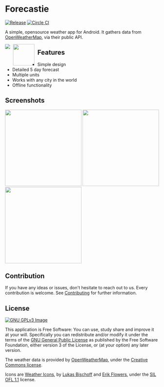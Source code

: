# Forecastie

[![Release](https://img.shields.io/github/release/martykan/forecastie.png)](https://github.com/martykan/forecastie/releases)
[![Circle CI](https://circleci.com/gh/martykan/forecastie/tree/master.png)](https://circleci.com/gh/martykan/forecastie/tree/master)

A simple, opensource weather app for Android. It gathers data from [OpenWeatherMap](https://openweathermap.org/), via their public API.

[<img src="https://upload.wikimedia.org/wikipedia/commons/thumb/0/0d/Get_it_on_F-Droid.svg/200px-Get_it_on_F-Droid.svg.png" style="float: left; padding-right: 10px;">](https://f-droid.org/repository/browse/?fdid=cz.martykan.forecastie)
[<img src="https://upload.wikimedia.org/wikipedia/commons/thumb/c/cd/Get_it_on_Google_play.svg/500px-Get_it_on_Google_play.svg.png" style="float: left; padding-right: 10px;" height="70">](https://play.google.com/store/apps/details?id=com.casticalabs.forecastie)

## Features
* Simple design
* Detailed 5 day forecast
* Multiple units
* Works with any city in the world
* Offline functionality

## Screenshots
[<img src="https://i.imgur.com/8g7HPIL.png" width=250>](https://i.imgur.com/8g7HPIL.png)
[<img src="https://i.imgur.com/ye2O2B2.png" width=250>](https://i.imgur.com/ye2O2B2.png)
[<img src="https://i.imgur.com/olkk2cB.png" width=250>](https://i.imgur.com/olkk2cB.png)

## Contribution
If you have any ideas or issues, don't hesitate to reach out to us. Every contribution is welcome. See [Contributing](https://github.com/martykan/forecastie/blob/master/CONTRIBUTING.md) for further information.

## License
[![GNU GPLv3 Image](https://www.gnu.org/graphics/gplv3-127x51.png)](http://www.gnu.org/licenses/gpl-3.0.en.html)  

This application is Free Software: You can use, study share and improve it at your
will. Specifically you can redistribute and/or modify it under the terms of the
[GNU General Public License](https://www.gnu.org/licenses/gpl.html) as
published by the Free Software Foundation, either version 3 of the License, or
(at your option) any later version.

The weather data is provided by [OpenWeatherMap](https://openweathermap.org/), under the <a href='http://creativecommons.org/licenses/by-sa/2.0/'>Creative Commons license</a>.

Icons are <a href='https://erikflowers.github.io/weather-icons/'>Weather Icons</a>, by <a href='http://www.twitter.com/artill'>Lukas Bischoff</a> and <a href='http://www.twitter.com/Erik_UX'>Erik Flowers</a>, under the <a href='http://scripts.sil.org/OFL'>SIL OFL 1.1</a> license.

